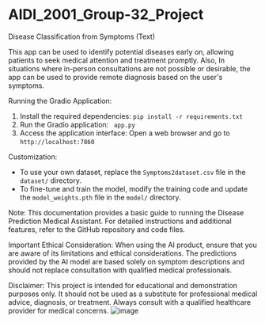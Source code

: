 # AIDI_2001_Group-32_Project
Disease Classification from Symptoms (Text)

This app can be used to identify potential diseases early on, allowing patients to seek medical attention and treatment promptly. Also, In situations where in-person consultations are not possible or desirable, the app can be used to provide remote diagnosis based on the user's symptoms.

Running the Gradio Application:
1. Install the required dependencies: `pip install -r requirements.txt`
2. Run the Gradio application: ` app.py`
3. Access the application interface: Open a web browser and go to `http://localhost:7860`

Customization:
- To use your own dataset, replace the `Symptoms2dataset.csv` file in the `dataset/` directory.
- To fine-tune and train the model, modify the training code and update the `model_weights.pth` file in the `model/` directory.

Note: This documentation provides a basic guide to running the Disease Prediction Medical Assistant. For detailed instructions and additional features, refer to the GitHub repository and code files.

Important Ethical Consideration:
When using the AI product, ensure that you are aware of its limitations and ethical considerations. The predictions provided by the AI model are based solely on symptom descriptions and should not replace consultation with qualified medical professionals.

Disclaimer: This project is intended for educational and demonstration purposes only. It should not be used as a substitute for professional medical advice, diagnosis, or treatment. Always consult with a qualified healthcare provider for medical concerns.
![image](https://github.com/yumingyao54/AIDI_2001_Group-32_Project/assets/134727463/b803df10-b632-49e4-83ff-5f222eccc3c8)
